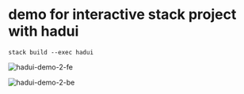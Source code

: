 # demo for interactive stack project with hadui

```shell
stack build --exec hadui
```

![hadui-demo-2-fe](https://user-images.githubusercontent.com/15646573/67266190-2b6f2000-f4e2-11e9-91e7-14e29897d061.png)

![hadui-demo-2-be](https://user-images.githubusercontent.com/15646573/67266029-c74c5c00-f4e1-11e9-8d48-c5e40e43632f.png)
